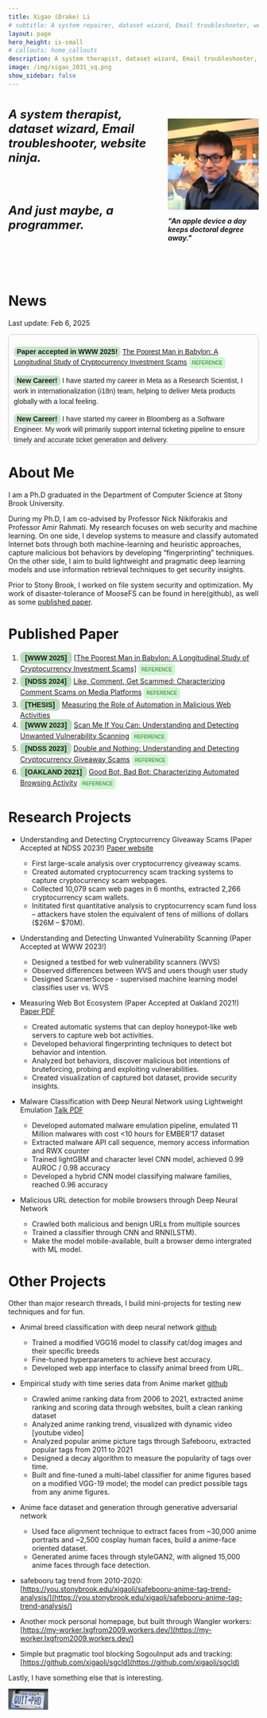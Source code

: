 ```yaml
---
title: Xigao (Drake) Li
# subtitle: A system repairer, dataset wizard, Email troubleshooter, website ninja. probably a programmer. An apple a day keeps doctoral degree away.
layout: page
hero_height: is-small
# callouts: home_callouts
description: A system therapist, dataset wizard, Email troubleshooter, website ninja. probably a programmer. An apple device a day keeps doctoral degree away.
image: /img/xigao_2031_sq.png
show_sidebar: false
---
```


<style>
  .text-wrapper {
    max-width: 600px;
    font-size: 24px;
    font-style: italic;
    font-weight: bold;
  }
  .profile-img-container {
    display: flex;
    flex-direction: column;
    justify-content: center;
    align-items: center;
  }
  .image-quote {
    font-style: italic;
    font-weight: bold;
  }

  .publication-head {
    background-color: rgba(76,175,80,0.4); /* Green background */
    font-weight: bold;
    font-family: "Arial", "Helvetica", sans-serif; /* Clean, readable font */
    padding: 4px 10px; /* Add padding for spacing */
    border-radius: 8px; /* Rounded corners */
    display: inline-block; /* Ensures padding and background wrap properly */
    font-size: 14px; /* Adjust font size */
    text-transform: uppercase; /* Make text uppercase for emphasis */
}

  .span-news-head {
    background-color: rgba(76,175,80, 0.3); /* Green background */
    font-weight: bold;
    font-family: "Arial", "Helvetica", sans-serif; /* Clean, readable font */
    padding: 0px 6px; /* Add padding for spacing */
    border-radius: 8px; /* Rounded corners */
    display: inline-block; /* Ensures padding and background wrap properly */
    font-size: 14px; /* Adjust font size */
}

  .news-box {
      height: 200px; /* Fixed height to limit space usage */
      border: 1px solid #ccc; /* Light gray border for visibility */
      border-radius: 10px; /* Rounded corners */
      padding: 10px;
      overflow-y: auto; /* Enable vertical scrolling */
      font-family: Arial, sans-serif;
      font-size: 14px;
      line-height: 1.5; /* Improve readability */
  }
  /* Styles for the modal */
        .modal {
            display: none; /* Hidden by default */
            position: fixed;
            z-index: 1000;
            left: 0;
            top: 0;
            width: 100%;
            height: 100%;
            background-color: rgba(57, 57, 57, 0.5);
        }

        .modal-content {
            background-color: white;
            padding: 20px;
            border-radius: 8px;
            width: 70%;
            max-width: 800px;
            margin: 15% auto;
            position: relative;
            text-align: center;
        }

        .close-btn {
            background: lightgrey;
            color: black;
            border: none;
            padding: 8px 16px;
            cursor: pointer;
            border-radius: 4px;
            margin-top: 10px;
            font-family: "SF Mono", "Menlo", "Consolas", "Courier New", monospace;
        }

        .copy-btn {
            background: lightgreen;
            color: black;
            border: none;
            padding: 8px 16px;
            cursor: pointer;
            border-radius: 4px;
            margin-top: 10px;
            font-family: "SF Mono", "Menlo", "Consolas", "Courier New", monospace;
        }

        textarea {
            width: 100%;
            height: 120px;
            resize: none;
            font-family: "SF Mono", "Menlo", "Consolas", "Courier New", monospace;
            background-color: #f5f5f5; /* Light gray background for better contrast */
            border: 1px solid #ccc;
            padding: 8px;
            color: #333333;
        }
        .hidden-reference {
            display: none;
        }
      /* button styles */
      .reference-btn {
        background-color: rgba(102, 236, 107, 0.3); /* Same green with 20% opacity */
        border: 2px solid rgba(192, 245, 194, 0.1); /* Subtle green border */
        color: #2d6a2d; /* Dark green text, same as span */
        font-family: "Arial", "Helvetica", sans-serif;
        padding: 4px 4px; 
        border-radius: 6px; 
        font-size: 10px;
        cursor: pointer;
        text-transform: uppercase; /* Optional: makes it stand out */
        transition: all 0.3s ease-in-out;
        display: inline-block;
      }

      .reference-btn:hover {
          background-color: rgba(76, 175, 80, 0.7); /* Slightly stronger green on hover */
          border-color: rgba(76, 175, 80, 0.7); /* Darken border slightly */
      }


</style>

<!-- The Modal to display reference -->
<div id="referenceModal" class="modal">
    <div class="modal-content">
        <h3>Reference</h3>
        <textarea id="referenceText" readonly>
--        
        </textarea>
        <br>
        <button class="copy-btn" onclick="copyReference()">Copy</button>
        <button class="close-btn" onclick="closeModal()">Close</button>
    </div>
</div>

<script>
function openModal(referenceId) {
            let referenceText = document.getElementById(referenceId).innerText.trim();
            document.getElementById("referenceText").value = referenceText;
            document.getElementById("referenceModal").style.display = "block";
        }
        function closeModal() {
            document.getElementById("referenceModal").style.display = "none";
        }
        function copyReference() {
            let textArea = document.getElementById("referenceText");
            textArea.select();
            textArea.setSelectionRange(0, 99999); // For mobile devices
            navigator.clipboard.writeText(textArea.value);
            alert("Reference copied!");
        }
</script>

<div class="columns">
  <div class="column is-6">
    <div class="text-wrapper">
      <p>A system therapist, dataset wizard, Email troubleshooter, website ninja.</p>
      <br>
      <p>And just maybe, a programmer. </p>
    <br>
    <br>
    </div>
  </div>
  <div class="profile-img-container">
    <img src="img/xigao_2031_sq.png" alt="Profile Image" width="300px">
    <p class="image-quote">"An apple device a day keeps doctoral degree away."</p>
  </div>
</div>

# News
<p> Last update: Feb 6, 2025</p>
<div class="news-box">

<span class="span-news-head">Paper accepted in WWW 2025!</span> [The Poorest Man in Babylon: A Longitudinal Study of Cryptocurrency Investment Scams](#news)
<button class="reference-btn" onclick="openModal('ref-muzammil2025crimson')">Reference</button>
<span id="ref-muzammil2025crimson" class="hidden-reference">
  @inproceedings{muzammil2025crimson,
    title = {The Poorest Man in Babylon: A Longitudinal Study of Cryptocurrency Investment Scams},
    author = {Muhammad Muzammil and Abisheka Pitumpe and Xigao Li and Amir Rahmati and Nick Nikiforakis},
    booktitle = {Proceedings of the Web Conference (WWW)},
    year = {2025},
  }
</span>
<br>

<span class="span-news-head">New Career!</span> <span>I have started my career in Meta as a Research Scientist, I work in internationalization (i18n) team, helping to deliver Meta products globally with a local feeling.</span> 
<br>

<span class="span-news-head">New Career!</span> <span>I have started my career in Bloomberg as a Software Engineer. My work will primarily support internal ticketing pipeline to ensure timely and accurate ticket generation and delivery.</span> 
<br>

<span class="span-news-head">Paper accepted in NDSS 2024!</span> [Like, Comment, Get Scammed: Characterizing Comment Scams on Media Platforms](https://like-comment-get-scammed.github.io/)
<button class="reference-btn" onclick="openModal('ref-li2024commentscams')">Reference</button>
<span id="ref-li2024commentscams" class="hidden-reference">
  @inproceedings{li2024commentscams,
    title = {Like, Comment, Get Scammed: Characterizing Comment Scams on Media Platforms},
    author = {Xigao Li and Amir Rahmati and Nick Nikiforakis},
    booktitle = {Proceedings of the Network and Distributed System Security Symposium (NDSS)},
    year = {2024},
  }
</span>
<br>

<span style="color:LightSalmon">I have successfully defended my Ph.D thesis, “Measuring the Role of Automation in Malicious Web Activities” on August 4th, 2023. </span>
<br>

<span class="span-news-head">Paper accepted in WWW 2023!</span> [Scan Me If You Can: Understanding and Detecting Unwanted Vulnerability Scanning](https://scan-me-if-you-can.github.io)
<button class="reference-btn" onclick="openModal('ref-li2023scanme')">Reference</button>
<span id="ref-li2023scanme" class="hidden-reference">
  @inproceedings{li2023scanme,
    author = {Li, Xigao and Amin Azad, Babak and Rahmati, Amir and Nikiforakis, Nick},
    title = {Scan Me If You Can: Understanding and Detecting Unwanted Vulnerability Scanning},
    year = {2023},
    booktitle = {Proceedings of the ACM Web Conference (WWW)},
    }
</span>
<br>

<span class="span-news-head">Paper accepted in NDSS 2023!</span> [Double and Nothing: Understanding and Detecting Cryptocurrency Giveaway Scams](https://double-and-nothing.github.io/)
<button class="reference-btn" onclick="openModal('ref-li2023cryptoscams')">Reference</button>
<span id="ref-li2023cryptoscams" class="hidden-reference">
  @inproceedings{li2023cryptoscams,
    title = {Double and Nothing: Understanding and Detecting Cryptocurrency Giveaway Scams},
    author = {Xigao Li and Anurag Yepuri and Nick Nikiforakis},
    booktitle = {Proceedings of the Network and Distributed System Security Symposium (NDSS)},
    year = {2023},
   }
</span>
<br>

<span class="span-news-head">Paper Accepted at Oakland 2021!</span> [Good Bot, Bad Bot: Characterizing Automated Browsing Activity](https://you.stonybrook.edu/xigaoli/files/2021/04/goodbotbadbot_oakland2021.pdf)
<button class="reference-btn" onclick="openModal('ref-li2021botcharacterization')">Reference</button>
<span id="ref-li2021botcharacterization" class="hidden-reference">
  @inproceedings{li2021botcharacterization,
    title = {Good Bot, Bad Bot: Characterizing Automated Browsing Activity},
    author = {Xigao Li and Babak {Amin Azad} and Amir Rahmati and Nick Nikiforakis},
    booktitle = {Proceedings of the 42nd IEEE Symposium on Security and Privacy (IEEE S\&P)},
    year = {2021},
   }     
</span>
<br>
</div>

# About Me

I am a Ph.D graduated in the Department of Computer Science at Stony Brook University.

During my Ph.D, I am co-advised by Professor Nick Nikiforakis and Professor Amir Rahmati. My research focuses on web security and machine learning. On one side, I develop systems to measure and classify automated Internet bots through both machine-learning and heuristic approaches, capture malicious bot behaviors by developing “fingerprinting” techniques. On the other side, I aim to build lightweight and pragmatic deep learning models and use information retrieval techniques to get security insights.

Prior to Stony Brook, I worked on file system security and optimization. My work of disaster-tolerance of MooseFS can be found in here(github), as well as some [published paper](https://link.springer.com/article/10.1007/s11227-016-1902-9).

# Published Paper

<ol>
  <li>
    <span class="publication-head">[WWW 2025]</span> <a href="">[The Poorest Man in Babylon: A Longitudinal Study of Cryptocurrency Investment Scams]</a>
    <button class="reference-btn" onclick="openModal('ref-muzammil2025crimson')">Reference</button>
    <span id="ref-muzammil2025crimson" class="hidden-reference">
      @inproceedings{muzammil2025crimson,
        title = {The Poorest Man in Babylon: A Longitudinal Study of Cryptocurrency Investment Scams},
        author = {Muhammad Muzammil and Abisheka Pitumpe and Xigao Li and Amir Rahmati and Nick Nikiforakis},
        booktitle = {Proceedings of the Web Conference (WWW)},
        year = {2025},
      }
    </span>
  </li>

  <li>
    <span class="publication-head">[NDSS 2024]</span> <a href="https://like-comment-get-scammed.github.io/">Like, Comment, Get Scammed: Characterizing Comment Scams on Media Platforms</a>
    <button class="reference-btn" onclick="openModal('ref-li2024commentscams')">Reference</button>
    <span id="ref-li2024commentscams" class="hidden-reference">
      @inproceedings{li2024commentscams,
        title = {Like, Comment, Get Scammed: Characterizing Comment Scams on Media Platforms},
        author = {Xigao Li and Amir Rahmati and Nick Nikiforakis},
        booktitle = {Proceedings of the Network and Distributed System Security Symposium (NDSS)},
        year = {2024},
      }
    </span>
  </li>

  <li>
    <span class="publication-head">[Thesis]</span> <a href="files/xigao-thesis-presentation-slides.pdf">Measuring the Role of Automation in Malicious Web Activities</a>
  </li>
  <li>
  <span class="publication-head">[WWW 2023]</span> <a href="https://scan-me-if-you-can.github.io">Scan Me If You Can: Understanding and Detecting Unwanted Vulnerability Scanning</a>
  <button class="reference-btn" onclick="openModal('ref-li2023scanme')">Reference</button>
  <span id="ref-li2023scanme" class="hidden-reference">
    @inproceedings{li2023scanme,
      author = {Li, Xigao and Amin Azad, Babak and Rahmati, Amir and Nikiforakis, Nick},
      title = {Scan Me If You Can: Understanding and Detecting Unwanted Vulnerability Scanning},
      year = {2023},
      booktitle = {Proceedings of the ACM Web Conference (WWW)},
      }
  </span>
  </li>
  
  <li>
  <span class="publication-head">[NDSS 2023]</span> <a href="https://double-and-nothing.github.io/">Double and Nothing: Understanding and Detecting Cryptocurrency Giveaway Scams</a>
  <button class="reference-btn" onclick="openModal('ref-li2023cryptoscams')">Reference</button>
  <span id="ref-li2023cryptoscams" class="hidden-reference">
    @inproceedings{li2023cryptoscams,
      title = {Double and Nothing: Understanding and Detecting Cryptocurrency Giveaway Scams},
      author = {Xigao Li and Anurag Yepuri and Nick Nikiforakis},
      booktitle = {Proceedings of the Network and Distributed System Security Symposium (NDSS)},
      year = {2023},
    }
  </span>
  </li>

  <li>
    <span class="publication-head">[Oakland 2021]</span> <a href="https://you.stonybrook.edu/xigaoli/files/2021/04/goodbotbadbot_oakland2021.pdf">Good Bot, Bad Bot: Characterizing Automated Browsing Activity</a>
    <button class="reference-btn" onclick="openModal('ref-li2021botcharacterization')">Reference</button>
    <span id="ref-li2021botcharacterization" class="hidden-reference">
      @inproceedings{li2021botcharacterization,
        title = {Good Bot, Bad Bot: Characterizing Automated Browsing Activity},
        author = {Xigao Li and Babak {Amin Azad} and Amir Rahmati and Nick Nikiforakis},
        booktitle = {Proceedings of the 42nd IEEE Symposium on Security and Privacy (IEEE S\&P)},
        year = {2021},
      }     
    </span>
  </li>
</ol>

# Research Projects

* Understanding and Detecting Cryptocurrency Giveaway Scams (Paper Accepted at NDSS 2023!) [Paper website](https://double-and-nothing.github.io/)

  - First large-scale analysis over cryptocurrency giveaway scams.
  - Created automated cryptocurrency scam tracking systems to capture cryptocurrency scam webpages.
  - Collected 10,079 scam web pages in 6 months, extracted 2,266 cryptocurrency scam wallets.
  - Inititated first quantitative analysis to cryptocurrency scam fund loss – attackers have stolen the equivalent of tens of millions of dollars ($26M – $70M).

* Understanding and Detecting Unwanted Vulnerability Scanning (Paper Accepted at WWW 2023!)
  - Designed a testbed for web vulnerability scanners (WVS)
  - Observed differences between WVS and users though user study
  - Designed ScannerScope - supervised machine learning model classifies user vs. WVS

* Measuring Web Bot Ecosystem (Paper Accepted at Oakland 2021!) [Paper PDF](https://you.stonybrook.edu/xigaoli/files/2021/04/goodbotbadbot_oakland2021.pdf)

  - Created automatic systems that can deploy honeypot-like web servers to capture web bot activities.
  - Developed behavioral fingerprinting techniques to detect bot behavior and intention.
  - Analyzed bot behaviors, discover malicious bot intentions of bruteforcing, probing and exploiting vulnerabilities.
  - Created visualization of captured bot dataset, provide security insights.

* Malware Classification with Deep Neural Network using Lightweight Emulation [Talk PDF](https://www.camlis.org/s/camlis_2021_li.pdf)

  - Developed automated malware emulation pipeline, emulated 11 Million malwares with cost <10 hours for EMBER’17 dataset
  - Extracted malware API call sequence, memory access information and RWX counter
  - Trained lightGBM and character level CNN model, achieved 0.99 AUROC / 0.98 accuracy
  - Developed a hybrid CNN model classifying malware families, reached 0.96 accuracy

* Malicious URL detection for mobile browsers through Deep Neural Network 

  - Crawled both malicious and benign URLs from multiple sources
  - Trained a classifier through CNN and RNN(LSTM).
  - Make the model mobile-available, built a browser demo intergrated with ML model.


# Other Projects

Other than major research threads, I build mini-projects for testing new techniques and for fun.

* Animal breed classification with deep neural network [github](https://github.com/xigaoli/animal-breed-classification)

  - Trained a modified VGG16 model to classify cat/dog images and their specific breeds
  - Fine-tuned hyperparameters to achieve best accuracy.
  - Developed web app interface to classify animal breed from URL.

* Empirical study with time series data from Anime market [github](https://github.com/xigaoli/anime-ranking-trends)

  - Crawled anime ranking data from 2006 to 2021, extracted anime ranking and scoring data through websites, built a clean ranking dataset
  - Analyzed anime ranking trend, visualized with dynamic video [youtube video]
  - Analyzed popular anime picture tags through Safebooru, extracted popular tags from 2011 to 2021
  - Designed a decay algorithm to measure the popularity of tags over time.
  - Built and fine-tuned a multi-label classifier for anime figures based on a modified VGG-19 model; the model can predict possible tags from any anime figures.

* Anime face dataset and generation through generative adversarial network

  - Used face alignment technique to extract faces from ~30,000 anime portraits and ~2,500 cosplay human faces, build a anime-face oriented dataset.
  - Generated anime faces through styleGAN2, with aligned 15,000 anime faces through face detection.


* safebooru tag trend from 2010-2020:
 [https://you.stonybrook.edu/xigaoli/safebooru-anime-tag-trend-analysis/](https://you.stonybrook.edu/xigaoli/safebooru-anime-tag-trend-analysis/)
* Another mock personal homepage, but built through Wangler workers:
[https://my-worker.lxgfrom2009.workers.dev/](https://my-worker.lxgfrom2009.workers.dev/)
* Simple but pragmatic tool blocking SogouInput ads and tracking:
[https://github.com/xigaoli/sgcld](https://github.com/xigaoli/sgcld)

<p>Lastly, I have something else that is interesting.</p>
<a href="https://quitphd.com"><img src="img/quit_cr.jpg" alt="Quit PhD" width="80px"></a>

[NA]: #


